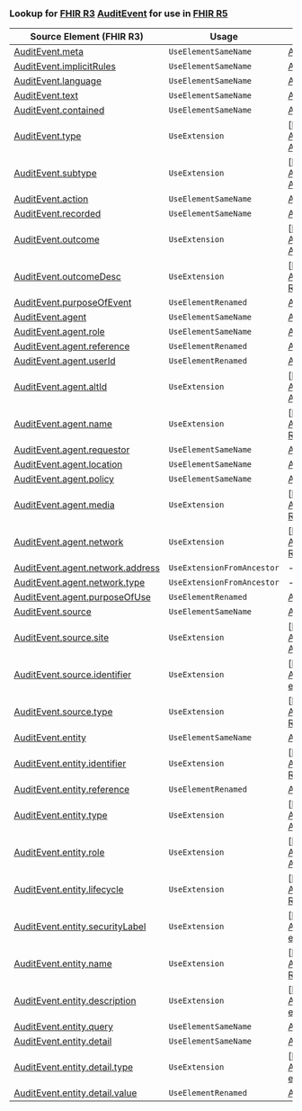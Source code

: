 ### Lookup for [FHIR R3](https://hl7.org/fhir/STU3/) [AuditEvent](https://hl7.org/fhir/STU3/AuditEvent.html) for use in [FHIR R5](https://hl7.org/fhir/R5/)

| Source Element (FHIR R3) | Usage | Target |
| -------------- | ----- | ------ |
| [AuditEvent.meta](https://hl7.org/fhir/STU3/AuditEvent.html#resource) | `UseElementSameName` | [AuditEvent.meta](https://hl7.org/fhir/R5/AuditEvent.html#resource) |
| [AuditEvent.implicitRules](https://hl7.org/fhir/STU3/AuditEvent.html#resource) | `UseElementSameName` | [AuditEvent.implicitRules](https://hl7.org/fhir/R5/AuditEvent.html#resource) |
| [AuditEvent.language](https://hl7.org/fhir/STU3/AuditEvent.html#resource) | `UseElementSameName` | [AuditEvent.language](https://hl7.org/fhir/R5/AuditEvent.html#resource) |
| [AuditEvent.text](https://hl7.org/fhir/STU3/AuditEvent.html#resource) | `UseElementSameName` | [AuditEvent.text](https://hl7.org/fhir/R5/AuditEvent.html#resource) |
| [AuditEvent.contained](https://hl7.org/fhir/STU3/AuditEvent.html#resource) | `UseElementSameName` | [AuditEvent.contained](https://hl7.org/fhir/R5/AuditEvent.html#resource) |
| [AuditEvent.type](https://hl7.org/fhir/STU3/AuditEvent.html#resource) | `UseExtension` | [http://hl7.org/fhir/3.0/StructureDefinition/extension-AuditEvent.type](StructureDefinition-ext-R3-AuditEvent.type.html) |
| [AuditEvent.subtype](https://hl7.org/fhir/STU3/AuditEvent.html#resource) | `UseExtension` | [http://hl7.org/fhir/3.0/StructureDefinition/extension-AuditEvent.subtype](StructureDefinition-ext-R3-AuditEvent.subtype.html) |
| [AuditEvent.action](https://hl7.org/fhir/STU3/AuditEvent.html#resource) | `UseElementSameName` | [AuditEvent.action](https://hl7.org/fhir/R5/AuditEvent.html#resource) |
| [AuditEvent.recorded](https://hl7.org/fhir/STU3/AuditEvent.html#resource) | `UseElementSameName` | [AuditEvent.recorded](https://hl7.org/fhir/R5/AuditEvent.html#resource) |
| [AuditEvent.outcome](https://hl7.org/fhir/STU3/AuditEvent.html#resource) | `UseExtension` | [http://hl7.org/fhir/3.0/StructureDefinition/extension-AuditEvent.outcome](StructureDefinition-ext-R3-AuditEvent.outcome.html) |
| [AuditEvent.outcomeDesc](https://hl7.org/fhir/STU3/AuditEvent.html#resource) | `UseExtension` | [http://hl7.org/fhir/3.0/StructureDefinition/extension-AuditEvent.outcomeDesc](StructureDefinition-ext-R3-AuditEvent.outcomeDesc.html) |
| [AuditEvent.purposeOfEvent](https://hl7.org/fhir/STU3/AuditEvent.html#resource) | `UseElementRenamed` | [AuditEvent.authorization](https://hl7.org/fhir/R5/AuditEvent.html#resource) |
| [AuditEvent.agent](https://hl7.org/fhir/STU3/AuditEvent.html#resource) | `UseElementSameName` | [AuditEvent.agent](https://hl7.org/fhir/R5/AuditEvent.html#resource) |
| [AuditEvent.agent.role](https://hl7.org/fhir/STU3/AuditEvent.html#resource) | `UseElementSameName` | [AuditEvent.agent.role](https://hl7.org/fhir/R5/AuditEvent.html#resource) |
| [AuditEvent.agent.reference](https://hl7.org/fhir/STU3/AuditEvent.html#resource) | `UseElementRenamed` | [AuditEvent.agent.who](https://hl7.org/fhir/R5/AuditEvent.html#resource) |
| [AuditEvent.agent.userId](https://hl7.org/fhir/STU3/AuditEvent.html#resource) | `UseElementRenamed` | [AuditEvent.agent.who](https://hl7.org/fhir/R5/AuditEvent.html#resource) |
| [AuditEvent.agent.altId](https://hl7.org/fhir/STU3/AuditEvent.html#resource) | `UseExtension` | [http://hl7.org/fhir/3.0/StructureDefinition/extension-AuditEvent.agent.altId](StructureDefinition-ext-R3-AuditEvent.ag.altId.html) |
| [AuditEvent.agent.name](https://hl7.org/fhir/STU3/AuditEvent.html#resource) | `UseExtension` | [http://hl7.org/fhir/3.0/StructureDefinition/extension-AuditEvent.agent.name](StructureDefinition-ext-R3-AuditEvent.ag.name.html) |
| [AuditEvent.agent.requestor](https://hl7.org/fhir/STU3/AuditEvent.html#resource) | `UseElementSameName` | [AuditEvent.agent.requestor](https://hl7.org/fhir/R5/AuditEvent.html#resource) |
| [AuditEvent.agent.location](https://hl7.org/fhir/STU3/AuditEvent.html#resource) | `UseElementSameName` | [AuditEvent.agent.location](https://hl7.org/fhir/R5/AuditEvent.html#resource) |
| [AuditEvent.agent.policy](https://hl7.org/fhir/STU3/AuditEvent.html#resource) | `UseElementSameName` | [AuditEvent.agent.policy](https://hl7.org/fhir/R5/AuditEvent.html#resource) |
| [AuditEvent.agent.media](https://hl7.org/fhir/STU3/AuditEvent.html#resource) | `UseExtension` | [http://hl7.org/fhir/3.0/StructureDefinition/extension-AuditEvent.agent.media](StructureDefinition-ext-R3-AuditEvent.ag.media.html) |
| [AuditEvent.agent.network](https://hl7.org/fhir/STU3/AuditEvent.html#resource) | `UseExtension` | [http://hl7.org/fhir/3.0/StructureDefinition/extension-AuditEvent.agent.network](StructureDefinition-ext-R3-AuditEvent.ag.network.html) |
| [AuditEvent.agent.network.address](https://hl7.org/fhir/STU3/AuditEvent.html#resource) | `UseExtensionFromAncestor` | - |
| [AuditEvent.agent.network.type](https://hl7.org/fhir/STU3/AuditEvent.html#resource) | `UseExtensionFromAncestor` | - |
| [AuditEvent.agent.purposeOfUse](https://hl7.org/fhir/STU3/AuditEvent.html#resource) | `UseElementRenamed` | [AuditEvent.agent.authorization](https://hl7.org/fhir/R5/AuditEvent.html#resource) |
| [AuditEvent.source](https://hl7.org/fhir/STU3/AuditEvent.html#resource) | `UseElementSameName` | [AuditEvent.source](https://hl7.org/fhir/R5/AuditEvent.html#resource) |
| [AuditEvent.source.site](https://hl7.org/fhir/STU3/AuditEvent.html#resource) | `UseExtension` | [http://hl7.org/fhir/3.0/StructureDefinition/extension-AuditEvent.source.site](StructureDefinition-ext-R3-AuditEvent.so.site.html) |
| [AuditEvent.source.identifier](https://hl7.org/fhir/STU3/AuditEvent.html#resource) | `UseExtension` | [http://hl7.org/fhir/3.0/StructureDefinition/extension-AuditEvent.source.identifier](StructureDefinition-ext-R3-AuditEvent.so.identifier.html) |
| [AuditEvent.source.type](https://hl7.org/fhir/STU3/AuditEvent.html#resource) | `UseExtension` | [http://hl7.org/fhir/3.0/StructureDefinition/extension-AuditEvent.source.type](StructureDefinition-ext-R3-AuditEvent.so.type.html) |
| [AuditEvent.entity](https://hl7.org/fhir/STU3/AuditEvent.html#resource) | `UseElementSameName` | [AuditEvent.entity](https://hl7.org/fhir/R5/AuditEvent.html#resource) |
| [AuditEvent.entity.identifier](https://hl7.org/fhir/STU3/AuditEvent.html#resource) | `UseExtension` | [http://hl7.org/fhir/3.0/StructureDefinition/extension-AuditEvent.entity.identifier](StructureDefinition-ext-R3-AuditEvent.en.identifier.html) |
| [AuditEvent.entity.reference](https://hl7.org/fhir/STU3/AuditEvent.html#resource) | `UseElementRenamed` | [AuditEvent.entity.what](https://hl7.org/fhir/R5/AuditEvent.html#resource) |
| [AuditEvent.entity.type](https://hl7.org/fhir/STU3/AuditEvent.html#resource) | `UseExtension` | [http://hl7.org/fhir/3.0/StructureDefinition/extension-AuditEvent.entity.type](StructureDefinition-ext-R3-AuditEvent.en.type.html) |
| [AuditEvent.entity.role](https://hl7.org/fhir/STU3/AuditEvent.html#resource) | `UseExtension` | [http://hl7.org/fhir/3.0/StructureDefinition/extension-AuditEvent.entity.role](StructureDefinition-ext-R3-AuditEvent.en.role.html) |
| [AuditEvent.entity.lifecycle](https://hl7.org/fhir/STU3/AuditEvent.html#resource) | `UseExtension` | [http://hl7.org/fhir/3.0/StructureDefinition/extension-AuditEvent.entity.lifecycle](StructureDefinition-ext-R3-AuditEvent.en.lifecycle.html) |
| [AuditEvent.entity.securityLabel](https://hl7.org/fhir/STU3/AuditEvent.html#resource) | `UseExtension` | [http://hl7.org/fhir/3.0/StructureDefinition/extension-AuditEvent.entity.securityLabel](StructureDefinition-ext-R3-AuditEvent.en.securityLabel.html) |
| [AuditEvent.entity.name](https://hl7.org/fhir/STU3/AuditEvent.html#resource) | `UseExtension` | [http://hl7.org/fhir/3.0/StructureDefinition/extension-AuditEvent.entity.name](StructureDefinition-ext-R3-AuditEvent.en.name.html) |
| [AuditEvent.entity.description](https://hl7.org/fhir/STU3/AuditEvent.html#resource) | `UseExtension` | [http://hl7.org/fhir/3.0/StructureDefinition/extension-AuditEvent.entity.description](StructureDefinition-ext-R3-AuditEvent.en.description.html) |
| [AuditEvent.entity.query](https://hl7.org/fhir/STU3/AuditEvent.html#resource) | `UseElementSameName` | [AuditEvent.entity.query](https://hl7.org/fhir/R5/AuditEvent.html#resource) |
| [AuditEvent.entity.detail](https://hl7.org/fhir/STU3/AuditEvent.html#resource) | `UseElementSameName` | [AuditEvent.entity.detail](https://hl7.org/fhir/R5/AuditEvent.html#resource) |
| [AuditEvent.entity.detail.type](https://hl7.org/fhir/STU3/AuditEvent.html#resource) | `UseExtension` | [http://hl7.org/fhir/3.0/StructureDefinition/extension-AuditEvent.entity.detail.type](StructureDefinition-ext-R3-AuditEvent.en.de.type.html) |
| [AuditEvent.entity.detail.value](https://hl7.org/fhir/STU3/AuditEvent.html#resource) | `UseElementRenamed` | [AuditEvent.entity.detail.value[x]](https://hl7.org/fhir/R5/AuditEvent.html#resource) |
